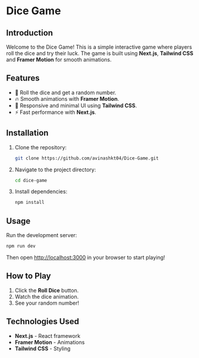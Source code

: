 # Dice Game

## Introduction
Welcome to the Dice Game! This is a simple interactive game where players roll the dice and try their luck. The game is built using **Next.js**, **Tailwind CSS** and **Framer Motion** for smooth animations.

## Features
- 🎲 Roll the dice and get a random number.
- 🔥 Smooth animations with **Framer Motion**.
- 🎨 Responsive and minimal UI using **Tailwind CSS**.
- ⚡ Fast performance with **Next.js**.

## Installation
1. Clone the repository:
   ```sh
   git clone https://github.com/avinashkt04/Dice-Game.git
   ```
2. Navigate to the project directory:
   ```sh
   cd dice-game
   ```
3. Install dependencies:
   ```sh
   npm install
   ```

## Usage
Run the development server:
```sh
npm run dev
```
Then open [http://localhost:3000](http://localhost:3000) in your browser to start playing!

## How to Play
1. Click the **Roll Dice** button.
2. Watch the dice animation.
3. See your random number!

## Technologies Used
- **Next.js** - React framework
- **Framer Motion** - Animations
- **Tailwind CSS** - Styling